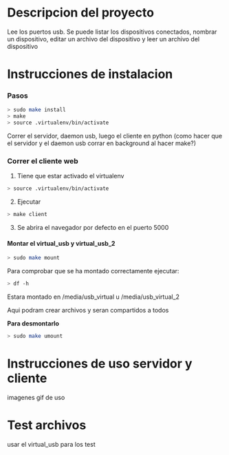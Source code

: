 # Descripcion del proyecto
Lee los puertos usb. Se puede listar los dispositivos conectados, nombrar un dispositivo, editar un archivo del dispositivo y leer un archivo del dispositivo

# Instrucciones de instalacion

### Pasos
```sh
> sudo make install
> make
> source .virtualenv/bin/activate
```

Correr el servidor, daemon usb, luego el cliente en python
(como hacer que el servidor y el daemon usb corrar en background al hacer make?)

### Correr el cliente web

1. Tiene que estar activado el virtualenv
```sh
> source .virtualenv/bin/activate
```

2. Ejecutar
```sh
> make client
```

3. Se abrira el navegador por defecto en el puerto 5000

#### Montar el virtual_usb y virtual_usb_2

```sh
> sudo make mount
```

Para comprobar que se ha montado correctamente ejecutar:

```sh
> df -h
```
Estara montado en /media/usb_virtual u /media/usb_virtual_2

Aqui podram crear archivos y seran compartidos a todos


__Para desmontarlo__

```sh
> sudo make umount
```


# Instrucciones de uso servidor y cliente

imagenes gif de uso

# Test archivos

usar el virtual_usb para los test
